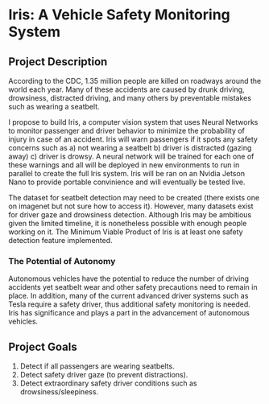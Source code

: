 # Iris: A Vehicle Safety Monitoring System

## Project Description
According to the CDC, 1.35 million people are killed on roadways around the world each year. Many of these accidents are caused by drunk driving, drowsiness, distracted driving, and many others by preventable mistakes such as wearing a seatbelt.

I propose to build Iris, a computer vision system that uses Neural Networks to monitor passenger and driver behavior to minimize the probability of injury in case of an accident. Iris will warn passengers if it spots any safety concerns such as a) not wearing a seatbelt b) driver is distracted (gazing away) c) driver is drowsy. A neural network will be trained for each one of these warnings and all will be deployed in new environments to run in parallel to create the full Iris system. Iris will be ran on an Nvidia Jetson Nano to provide portable convinience and will eventually be tested live.

The dataset for seatbelt detection may need to be created (there exists one on imagenet but not sure how to access it). However, many datasets exist for driver gaze and drowsiness detection. Although Iris may be ambitious given the limited timeline, it is nonetheless possible with enough people working on it. The Minimum Viable Product of Iris is at least one safety detection feature implemented.

### The Potential of Autonomy
Autonomous vehicles have the potential to reduce the number of driving accidents yet seatbelt wear and other safety precautions need to remain in place. In addition, many of the current advanced driver systems such as Tesla require a safety driver, thus additional safety monitoring is needed. Iris has significance and plays a part in the advancement of autonomous vehicles.

## Project Goals
1. Detect if all passengers are wearing seatbelts.
2. Detect safety driver gaze (to prevent distractions).
3. Detect extraordinary safety driver conditions such as drowsiness/sleepiness.
